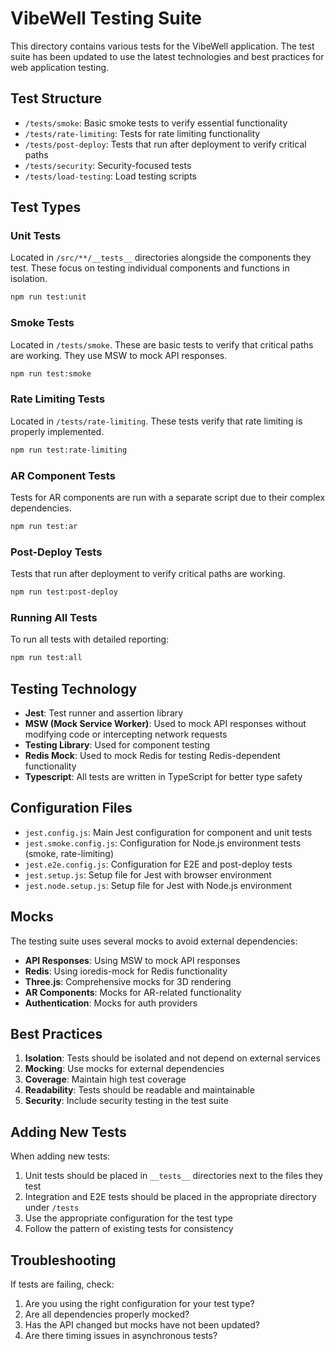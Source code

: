 # VibeWell Testing Suite

This directory contains various tests for the VibeWell application. The test suite has been updated to use the latest technologies and best practices for web application testing.

## Test Structure

- `/tests/smoke`: Basic smoke tests to verify essential functionality
- `/tests/rate-limiting`: Tests for rate limiting functionality
- `/tests/post-deploy`: Tests that run after deployment to verify critical paths
- `/tests/security`: Security-focused tests
- `/tests/load-testing`: Load testing scripts 

## Test Types

### Unit Tests

Located in `/src/**/__tests__` directories alongside the components they test. These focus on testing individual components and functions in isolation.

```bash
npm run test:unit
```

### Smoke Tests

Located in `/tests/smoke`. These are basic tests to verify that critical paths are working. They use MSW to mock API responses.

```bash
npm run test:smoke
```

### Rate Limiting Tests

Located in `/tests/rate-limiting`. These tests verify that rate limiting is properly implemented.

```bash
npm run test:rate-limiting
```

### AR Component Tests

Tests for AR components are run with a separate script due to their complex dependencies.

```bash
npm run test:ar
```

### Post-Deploy Tests

Tests that run after deployment to verify critical paths are working.

```bash
npm run test:post-deploy
```

### Running All Tests

To run all tests with detailed reporting:

```bash
npm run test:all
```

## Testing Technology

- **Jest**: Test runner and assertion library
- **MSW (Mock Service Worker)**: Used to mock API responses without modifying code or intercepting network requests
- **Testing Library**: Used for component testing
- **Redis Mock**: Used to mock Redis for testing Redis-dependent functionality
- **Typescript**: All tests are written in TypeScript for better type safety

## Configuration Files

- `jest.config.js`: Main Jest configuration for component and unit tests
- `jest.smoke.config.js`: Configuration for Node.js environment tests (smoke, rate-limiting)
- `jest.e2e.config.js`: Configuration for E2E and post-deploy tests
- `jest.setup.js`: Setup file for Jest with browser environment
- `jest.node.setup.js`: Setup file for Jest with Node.js environment

## Mocks

The testing suite uses several mocks to avoid external dependencies:

- **API Responses**: Using MSW to mock API responses
- **Redis**: Using ioredis-mock for Redis functionality
- **Three.js**: Comprehensive mocks for 3D rendering
- **AR Components**: Mocks for AR-related functionality
- **Authentication**: Mocks for auth providers

## Best Practices

1. **Isolation**: Tests should be isolated and not depend on external services
2. **Mocking**: Use mocks for external dependencies
3. **Coverage**: Maintain high test coverage
4. **Readability**: Tests should be readable and maintainable
5. **Security**: Include security testing in the test suite

## Adding New Tests

When adding new tests:

1. Unit tests should be placed in `__tests__` directories next to the files they test
2. Integration and E2E tests should be placed in the appropriate directory under `/tests`
3. Use the appropriate configuration for the test type
4. Follow the pattern of existing tests for consistency

## Troubleshooting

If tests are failing, check:

1. Are you using the right configuration for your test type?
2. Are all dependencies properly mocked?
3. Has the API changed but mocks have not been updated?
4. Are there timing issues in asynchronous tests? 